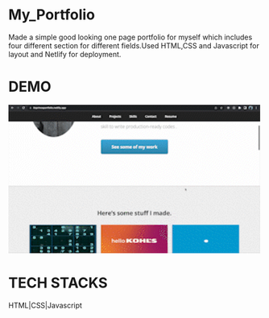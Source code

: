 # My_Portfolio
Made a simple good looking one page portfolio for myself which includes four different section for different fields.Used HTML,CSS and Javascript for layout and Netlify for deployment.
<h1>DEMO</h1>
<img width='500px' src='https://github.com/pk393256/My_Portfolio/blob/main/portfolio.gif'/>

<h1>TECH STACKS</h1>
HTML|CSS|Javascript
